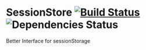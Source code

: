 SessionStore [![Build Status](https://travis-ci.org/livingston/SessionStore.svg?branch=master)](https://travis-ci.org/livingston/SessionStore) ![Dependencies Status](https://david-dm.org/livingston/SessionStore.png)
============

Better Interface for sessionStorage
